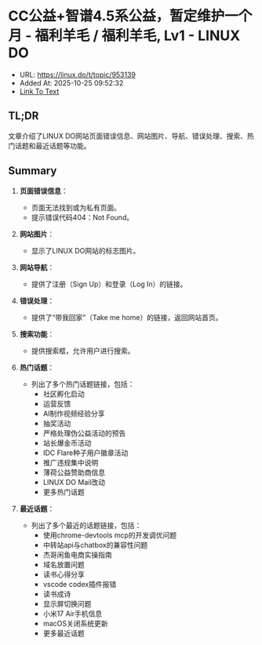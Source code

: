 # CC公益+智谱4.5系公益，暂定维护一个月 - 福利羊毛 / 福利羊毛, Lv1 - LINUX DO
- URL: https://linux.do/t/topic/953139
- Added At: 2025-10-25 09:52:32
- [Link To Text](2025-10-25-cc公益+智谱4.5系公益，暂定维护一个月---福利羊毛-福利羊毛,-lv1---linux-do_raw.md)

## TL;DR
文章介绍了LINUX DO网站页面错误信息、网站图片、导航、错误处理、搜索、热门话题和最近话题等功能。

## Summary
1. **页面错误信息**：
   - 页面无法找到或为私有页面。
   - 提示错误代码404：Not Found。

2. **网站图片**：
   - 显示了LINUX DO网站的标志图片。

3. **网站导航**：
   - 提供了注册（Sign Up）和登录（Log In）的链接。

4. **错误处理**：
   - 提供了“带我回家”（Take me home）的链接，返回网站首页。

5. **搜索功能**：
   - 提供搜索框，允许用户进行搜索。

6. **热门话题**：
   - 列出了多个热门话题链接，包括：
     - 社区孵化启动
     - 运营反馈
     - AI制作视频经验分享
     - 抽奖活动
     - 严格处理伪公益活动的预告
     - 站长爆金币活动
     - IDC Flare种子用户徽章活动
     - 推广违规集中说明
     - 薄荷公益赞助商信息
     - LINUX DO Mail改动
     - 更多热门话题

7. **最近话题**：
   - 列出了多个最近的话题链接，包括：
     - 使用chrome-devtools mcp的开发调优问题
     - 中转站api与chatbox的兼容性问题
     - 杰哥闲鱼电商实操指南
     - 域名放置问题
     - 读书心得分享
     - vscode codex插件报错
     - 读书成诗
     - 显示屏切换问题
     - 小米17 Air手机信息
     - macOS关闭系统更新
     - 更多最近话题
